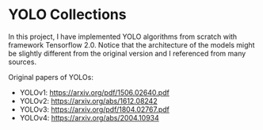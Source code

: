 # YOLO Collections

In this project, I have implemented YOLO algorithms from scratch with framework Tensorflow 2.0. Notice that the architecture of the models might be slightly different from the original version and I referenced from many sources.

Original papers of YOLOs:
- YOLOv1: https://arxiv.org/pdf/1506.02640.pdf
- YOLOv2: https://arxiv.org/abs/1612.08242
- YOLOv3: https://arxiv.org/pdf/1804.02767.pdf
- YOLOv4: https://arxiv.org/abs/2004.10934

